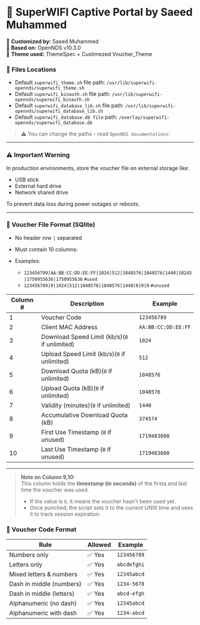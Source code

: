 # 🎯 SuperWIFI Captive Portal by Saeed Muhammed  

🔧 **Customized by:** Saeed Muhammed  
🧱 **Based on:** OpenNDS v10.3.0  
🎨 **Theme used:** ThemeSpec + Custimezed Voucher_Theme

### 📁 Files Locations
- Default `superwifi_theme.sh` file path: `/usr/lib/superwifi-opennds/superwifi_theme.sh`
- Default `superwifi_binauth.sh` file path: `/usr/lib/superwifi-opennds/superwifi_binauth.sh`  
- Default `superwifi_database_lib.sh` file path: `/usr/lib/superwifi-opennds/superwifi_database_lib.sh`  
- Default `superwifi_database.db file` path: `/overlay/superwifi-opennds/superwifi_database.db`

> ⚠️ You can change the paths - read `OpenNDS documentations`:

---

### ⚠️ Important Warning

In production environments, store the voucher file on external storage like:

- USB stick
- External hard drive
- Network shared drive

To prevent data loss during power outages or reboots.

---

### 📄 Voucher File Format (SQlite)

- No header row `|` separated 
- Must contain 10 columns:

- Examples:
  - `123456789|AA:BB:CC:DD:EE:FF|1024|512|1048576|1048576|1440|10245|1750955636|1750955636` `#used`
  - `123456789|0|1024|512|1048576|1048576|1440|0|0|0` `#unused`

| Column # | Description | Example |
|----------|-------------|---------|
| 1 | Voucher Code | `123456789` |
| 2 | Client MAC Address | `AA:BB:CC:DD:EE:FF` |
| 3 | Download Speed Limit (kb/s)(`0` if unlimited) | `1024` |
| 4 | Upload Speed Limit (kb/s)(`0` if unlimited) | `512` |
| 5 | Download Quota (kB)(`0` if unlimited) | `1048576` |
| 6 | Upload Quota (kB)(`0` if unlimited) | `1048576` |
| 7 | Validity (minutes)(`0` if unlimited) | `1440` |
| 8 | Accumulative Download Quota (kB) | `374574` |
| 9 | First Use Timestamp (`0` if unused) | `1719483600` |
| 10 | Last Use Timestamp (`0` if unused) | `1719483600` |

---
> **Note on Column 9,10:**  
> This column holds the **timestamp (in seconds)** of the firsta and last time the voucher was used.  
> - If the value is `0`, it means the voucher hasn't been used yet.  
> - Once punched, the script sets it to the current UNIX time and uses it to track session expiration.

### 🔐 Voucher Code Format

| Rule                        | Allowed | Example         |
|-----------------------------|---------|------------------|
| Numbers only               | ✅ Yes  | `123456789`     |
| Letters only               | ✅ Yes  | `abcdefghi`     |
| Mixed letters & numbers    | ✅ Yes  | `12345abcd`     |
| Dash in middle (numbers)   | ✅ Yes  | `1234-5678`     |
| Dash in middle (letters)   | ✅ Yes  | `abcd-efgh`     |
| Alphanumeric (no dash)     | ✅ Yes  | `12345abcd`     |
| Alphanumeric with dash     | ✅ Yes  | `1234-abcd`     |


